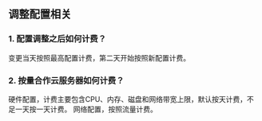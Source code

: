 ## 调整配置相关
### 1. 配置调整之后如何计费？ 
变更当天按照最高配置计费，第二天开始按照新配置计费。

### 2. 按量合作云服务器如何计费？
硬件配置，计费主要包含CPU、内存、磁盘和网络带宽上限，默认按天计费，不足一天按一天计费。
网络配置，按照流量计费。

